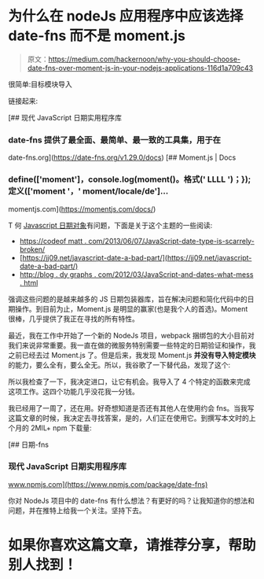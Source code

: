 # 为什么在 nodeJs 应用程序中应该选择 date-fns 而不是 moment.js

> 原文：<https://medium.com/hackernoon/why-you-should-choose-date-fns-over-moment-js-in-your-nodejs-applications-116d1a709c43>

很简单:目标模块导入

链接起来:

[](https://date-fns.org/v1.29.0/docs) [## 现代 JavaScript 日期实用程序库

### date-fns 提供了最全面、最简单、最一致的工具集，用于在

date-fns.org](https://date-fns.org/v1.29.0/docs)  [## Moment.js | Docs

### define(['moment']，console.log(moment()。格式(' LLLL ')；});定义(['moment '，' moment/locale/de']…

momentjs.com](https://momentjs.com/docs/) 

T 何 [Javascript 日期对象](https://developer.mozilla.org/en-US/docs/Web/JavaScript/Reference/Global_Objects/Date)有问题，下面是关于这个主题的一些阅读:

*   [https://codeof matt . com/2013/06/07/JavaScript-date-type-is-scarrely-broken/](https://codeofmatt.com/2013/06/07/javascript-date-type-is-horribly-broken/)
*   [https://jj09.net/javascript-date-a-bad-part/](https://jj09.net/javascript-date-a-bad-part/)
*   [http://blog . dy graphs . com/2012/03/JavaScript-and-dates-what-mess . html](http://blog.dygraphs.com/2012/03/javascript-and-dates-what-mess.html)

强调这些问题的是越来越多的 JS 日期包装器库，旨在解决问题和简化代码中的日期操作。到目前为止，Moment.js 是明显的赢家(也是我个人的首选)。Moment 很棒，几乎提供了我正在寻找的所有特性。

最近，我在工作中开始了一个新的 NodeJs 项目，webpack 捆绑包的大小目前对我们来说非常重要。我一直在做的微服务特别需要一些特定的日期验证和操作，我之前已经去过 Moment.js 了。但是后来，我发现 Moment.js **并没有导入特定模块**的能力，要么全有，要么全无。所以，我谷歌了一下替代品，发现了这个:

所以我检查了一下，我决定进口，让它有机会。我导入了 4 个特定的函数来完成这项工作。这四个功能几乎没花我一分钱。

我已经用了一周了，还在用。好奇想知道是否还有其他人在使用约会 fns。当我写这篇文章的时候，我决定去寻找答案，是的，人们正在使用它。到撰写本文时的上个月的 2MIL+ npm 下载量:

[](https://www.npmjs.com/package/date-fns) [## 日期-fns

### 现代 JavaScript 日期实用程序库

www.npmjs.com](https://www.npmjs.com/package/date-fns) 

你对 NodeJs 项目中的 date-fns 有什么想法？有更好的吗？让我知道你的想法和问题，并在推特上给我一个关注。坚持下去。

# 如果你喜欢这篇文章，请推荐分享，帮助别人找到！